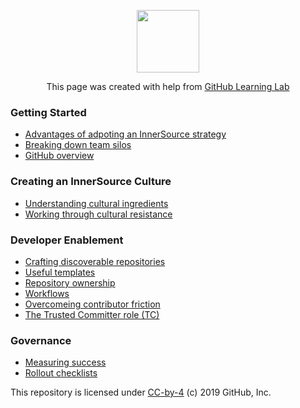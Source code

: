 <p align="center"><img width="100" src="https://lab.github.com/public/images/avatar.png"></p>

<p align="center">This page was created with help from <a href="https://lab.github.com/">GitHub Learning Lab</a></p>

### Getting Started

- [Advantages of adpoting an InnerSource strategy](adopting-innersource-strategy/)
- [Breaking down team silos](breaking-down-silos/)
- [GitHub overview](github-overview/)

### Creating an InnerSource Culture

- [Understanding cultural ingredients](cultural-ingredients/)
- [Working through cultural resistance](cultural-resistance/)

### Developer Enablement

- [Crafting discoverable repositories](discoverable/)
- [Useful templates](templates/)
- [Repository ownership](repo-ownership/)
- [Workflows](workflows/)
- [Overcomeing contributor friction](contributor-friction/)
- [The Trusted Committer role (TC)](tc-role/)

### Governance

- [Measuring success](metrics/)
- [Rollout checklists](rollout-checklists/)

This repository is licensed under [CC-by-4](./LICENSE) (c) 2019 GitHub, Inc.
